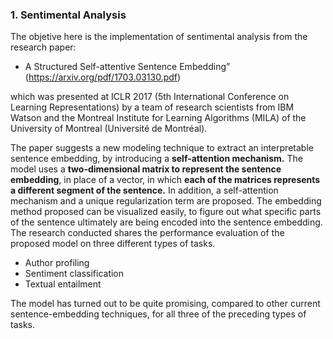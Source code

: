 ### 1. Sentimental Analysis

The objetive here is the implementation of sentimental analysis from the research paper:

- A Structured Self-attentive Sentence Embedding” (https://arxiv.org/pdf/1703.03130.pdf)

which was presented at ICLR 2017 (5th International Conference on Learning Representations)
by a team of research scientists from IBM Watson and the Montreal Institute for Learning Algorithms
(MILA) of the University of Montreal (Université de Montréal).

The paper suggests a new modeling technique to extract an
interpretable sentence embedding, by introducing a **self-attention
mechanism.** The model uses a **two-dimensional matrix to represent the
sentence embedding**, in place of a vector, in which **each of the matrices
represents a different segment of the sentence.** In addition, a self-attention
mechanism and a unique regularization term are proposed.
The embedding method proposed can be visualized easily, to figure out
what specific parts of the sentence ultimately are being encoded into the
sentence embedding. The research conducted shares the performance
evaluation of the proposed model on three different types of tasks.

- Author profiling
- Sentiment classification
- Textual entailment

The model has turned out to be quite promising, compared to other
current sentence-embedding techniques, for all three of the preceding
types of tasks.
